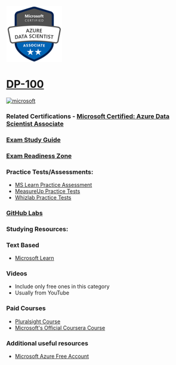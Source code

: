 <img src="/Images/certs/dp-100.png" width="150" height="150">

# [DP-100](https://learn.microsoft.com/certifications/exams/dp-100)


<a href='https://learn.microsoft.com/en-us/certifications/browse/?type=role-based&levels=intermediate' target="_blank"><img alt='microsoft' src='https://img.shields.io/badge/associate-100000?style=for-the-badge&logo=microsoft&logoColor=white&labelColor=0078D4&color=212221'/></a> 

### Related Certifications - [Microsoft Certified: Azure Data Scientist Associate](https://learn.microsoft.com/en-us/certifications/azure-data-scientist)

### [Exam Study Guide](https://aka.ms/dp100-studyguide)
### [Exam Readiness Zone](https://learn.microsoft.com/en-us/shows/exam-readiness-zone/preparing-for-dp-100-design-and-prepare-a-machine-learning-solution-1-of-4/)

### Practice Tests/Assessments:
- [MS Learn Practice Assessment](https://learn.microsoft.com/certifications/exams/dp-100/practice/assessment?assessment-type=practice&assessmentId=62)
- [MeasureUp Practice Tests](https://www.measureup.com/microsoft-practice-test-dp-100-designing-and-implementing-a-data-science-solution-on-azure.html)
- [Whizlab Practice Tests](https://www.whizlabs.com/microsoft-azure-certification-dp-100/)

### [GitHub Labs](https://aka.ms/dp100labs)

### Studying Resources:

### Text Based
- [Microsoft Learn](https://learn.microsoft.com/certifications/exams/dp-100)

### Videos
- Include only free ones in this category
- Usually from YouTube

### Paid Courses
- [Pluralsight Course](https://www.pluralsight.com/paths/microsoft-exam-dp-100-designing-and-implementing-a-data-science-solution-on-azure)
- [Microsoft's Official Coursera Course](https://www.coursera.org/professional-certificates/azure-data-scientist)
### Additional useful resources
- [Microsoft Azure Free Account](https://azure.microsoft.com/en-us/offers/ms-azr-0044p)
